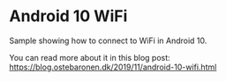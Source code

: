 # Android 10 WiFi

Sample showing how to connect to WiFi in Android 10.

You can read more about it in this blog post: https://blog.ostebaronen.dk/2019/11/android-10-wifi.html